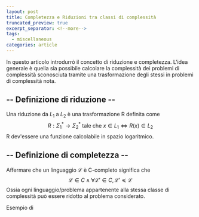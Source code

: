 ```yaml
---
layout: post
title: Completezza e Riduzioni tra classi di complessità
truncated_preview: true
excerpt_separator: <!--more-->
tags:
  - miscellaneous
categories: article
---
```

<!--more-->
In questo articolo introdurrò il concetto di riduzione e completezza. L'idea generale è quella sia possibile calcolare la complessità dei problemi di complessità sconosciuta tramite una trasformazione degli stessi in problemi di complessità nota.
## -- Definizione di riduzione --
Una riduzione da $L_{1}$ a $L_{2}$ è una trasformazione R definita come 
$$
R: \Sigma^*_{1}\to \Sigma^*_{2} \text{ tale che } x \in L_{1} \iff R(x) \in L_{2}
$$
R dev'essere una funzione calcolabile in spazio logaritmico.

## -- Definizione di completezza --
Affermare che un linguaggio $\mathcal{L}$ è C-completo significa che 
$$
\mathcal{L}\in C \land\forall \mathcal{L}' \in C ,\mathcal{L}'\preceq\mathcal{L}
$$
Ossia ogni linguaggio/problema appartenente alla stessa classe di complessità può essere ridotto al problema considerato.


Esempio di 